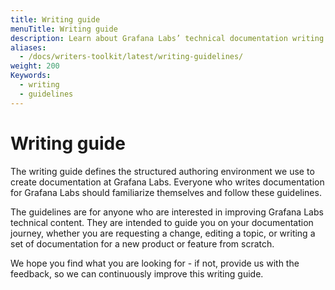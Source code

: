 ```yaml
---
title: Writing guide
menuTitle: Writing guide
description: Learn about Grafana Labs’ technical documentation writing guidelines.
aliases:
  - /docs/writers-toolkit/latest/writing-guidelines/
weight: 200
Keywords:
  - writing
  - guidelines
---
```


# Writing guide

The writing guide defines the structured authoring environment we use to create documentation at Grafana Labs.
Everyone who writes documentation for Grafana Labs should familiarize themselves and follow these guidelines.

The guidelines are for anyone who are interested in improving Grafana Labs technical content.
They are intended to guide you on your documentation journey, whether you are requesting a change, editing a topic,
or writing a set of documentation for a new product or feature from scratch.

<!-- vale Grafana.Exclamation = NO -->

We hope you find what you are looking for - if not, provide us with the feedback, so we can continuously improve this writing guide.

<!-- vale Grafana.Exclamation = YES -->
